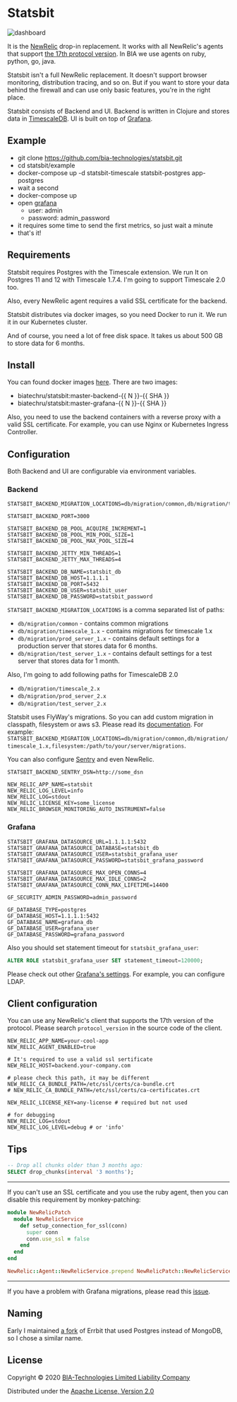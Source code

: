 # Statsbit

![dashboard](doc/dashboard.png)

It is the [NewRelic](https://newrelic.com) drop-in replacement.
It works with all NewRelic's agents that support
[the 17th protocol version](https://github.com/newrelic/newrelic-ruby-agent/search?q=PROTOCOL_VERSION).
In BIA we use agents on ruby, python, go, java.

Statsbit isn't a full NewRelic replacement. It doesn't support browser monitoring, distribution tracing, and so on.
But if you want to store your data behind the firewall and can use only basic features, you're in the right place.

Statsbit consists of Backend and UI.
Backend is written in Clojure and stores data in [TimescaleDB](https://www.timescale.com).
UI is built on top of [Grafana](https://grafana.com).

## Example

+  git clone https://github.com/bia-technologies/statsbit.git
+ cd statsbit/example
+ docker-compose up -d statsbit-timescale statsbit-postgres app-postgres
+ wait a second
+ docker-compose up
+ open [grafana](http://localhost:8080/d/yihqdWZWk/web?orgId=1&var-app_id=1&refresh=5s)
   + user: admin
   + password: admin_password
+ it requires some time to send the first metrics, so just wait a minute
+ that's it!

## Requirements

Statsbit requires Postgres with the Timescale extension.
We run It on Postgres 11 and 12 with Timescale 1.7.4.
I'm going to support Timescale 2.0 too.

Also, every NewRelic agent requires a valid SSL certificate for the backend.

Statsbit distributes via docker images, so you need Docker to run it. We run it in our Kubernetes cluster.

And of course, you need a lot of free disk space. It takes us about 500 GB to store data for 6 months.

## Install

You can found docker images [here](https://hub.docker.com/r/biatechru/statsbit/tags?page=1&ordering=last_updated).
There are two images:

+ biatechru/statsbit:master-backend-{{ N }}-{{ SHA }}
+ biatechru/statsbit:master-grafana-{{ N }}-{{ SHA }}

Also, you need to use the backend containers with a reverse proxy with a valid SSL certificate. For example, you can use Nginx or Kubernetes Ingress Controller.

## Configuration

Both Backend and UI are configurable via environment variables.

### Backend

```
STATSBIT_BACKEND_MIGRATION_LOCATIONS=db/migration/common,db/migration/timescale_1.x,db/migration/prod_server_1.x

STATSBIT_BACKEND_PORT=3000

STATSBIT_BACKEND_DB_POOL_ACQUIRE_INCREMENT=1
STATSBIT_BACKEND_DB_POOL_MIN_POOL_SIZE=1
STATSBIT_BACKEND_DB_POOL_MAX_POOL_SIZE=4

STATSBIT_BACKEND_JETTY_MIN_THREADS=1
STATSBIT_BACKEND_JETTY_MAX_THREADS=4

STATSBIT_BACKEND_DB_NAME=statsbit_db
STATSBIT_BACKEND_DB_HOST=1.1.1.1
STATSBIT_BACKEND_DB_PORT=5432
STATSBIT_BACKEND_DB_USER=statsbit_user
STATSBIT_BACKEND_DB_PASSWORD=statsbit_password
```

`STATSBIT_BACKEND_MIGRATION_LOCATIONS` is a comma separated list of paths:

+ `db/migration/common` - contains common migrations
+ `db/migration/timescale_1.x` - contains migrations for timescale 1.x
+ `db/migration/prod_server_1.x` - contains default settings for a production server that stores data for 6 months.
+ `db/migration/test_server_1.x` - contains default settings for a test server that stores data for 1 month.

Also, I'm going to add following paths for TimescaleDB 2.0

+ `db/migration/timescale_2.x`
+ `db/migration/prod_server_2.x`
+ `db/migration/test_server_2.x`

Statsbit uses FlyWay's migrations. So you can add custom migration in classpath, filesystem or aws s3.
Please read its [documentation](https://flywaydb.org/documentation/configuration/parameters/locations).
For example:
`STATSBIT_BACKEND_MIGRATION_LOCATIONS=db/migration/common,db/migration/timescale_1.x,filesystem:/path/to/your/server/migrations`.

You can also configure [Sentry](https://sentry.io/) and even NewRelic.

```
STATSBIT_BACKEND_SENTRY_DSN=http://some_dsn

NEW_RELIC_APP_NAME=statsbit
NEW_RELIC_LOG_LEVEL=info
NEW_RELIC_LOG=stdout
NEW_RELIC_LICENSE_KEY=some_license
NEW_RELIC_BROWSER_MONITORING_AUTO_INSTRUMENT=false
```

### Grafana

```
STATSBIT_GRAFANA_DATASOURCE_URL=1.1.1.1:5432
STATSBIT_GRAFANA_DATASOURCE_DATABASE=statsbit_db
STATSBIT_GRAFANA_DATASOURCE_USER=statsbit_grafana_user
STATSBIT_GRAFANA_DATASOURCE_PASSWORD=statsbit_grafana_password

STATSBIT_GRAFANA_DATASOURCE_MAX_OPEN_CONNS=4
STATSBIT_GRAFANA_DATASOURCE_MAX_IDLE_CONNS=2
STATSBIT_GRAFANA_DATASOURCE_CONN_MAX_LIFETIME=14400

GF_SECURITY_ADMIN_PASSWORD=admin_password

GF_DATABASE_TYPE=postgres
GF_DATABASE_HOST=1.1.1.1:5432
GF_DATABASE_NAME=grafana_db
GF_DATABASE_USER=grafana_user
GF_DATABASE_PASSWORD=grafana_password
```

Also you should set statement timeout for `statsbit_grafana_user`:

```sql
ALTER ROLE statsbit_grafana_user SET statement_timeout=120000;
```

Please check out other [Grafana's settings](https://grafana.com/docs/grafana/latest/administration/configuration/). For example, you can configure LDAP.

## Client configuration

You can use any NewRelic's client that supports the 17th version of the protocol.
Please search `protocol_version` in the source code of the client.

```
NEW_RELIC_APP_NAME=your-cool-app
NEW_RELIC_AGENT_ENABLED=true

# It's required to use a valid ssl sertificate
NEW_RELIC_HOST=backend.your-company.com

# please check this path, it may be different
NEW_RELIC_CA_BUNDLE_PATH=/etc/ssl/certs/ca-bundle.crt
# NEW_RELIC_CA_BUNDLE_PATH=/etc/ssl/certs/ca-certificates.crt

NEW_RELIC_LICENSE_KEY=any-license # required but not used

# for debugging
NEW_RELIC_LOG=stdout
NEW_RELIC_LOG_LEVEL=debug # or 'info'
```

## Tips

```sql
-- Drop all chunks older than 3 months ago:
SELECT drop_chunks(interval '3 months');
```

***

If you can't use an SSL certificate and you use the ruby agent, then you can disable this requirement by monkey-patching:

```ruby
module NewRelicPatch
  module NewRelicService
    def setup_connection_for_ssl(conn)
      super conn
      conn.use_ssl = false
    end
  end
end

NewRelic::Agent::NewRelicService.prepend NewRelicPatch::NewRelicService
```

***

If you have a problem with Grafana migrations, please read this [issue](https://github.com/grafana/grafana/issues/17771#issuecomment-510407530).


## Naming

Early I maintained [a fork](https://github.com/Undev/errbit) of Errbit
that used Postgres instead of MongoDB, so I chose a similar name.

## License

Copyright © 2020 [BIA-Technologies Limited Liability Company](http://bia-tech.ru/)

Distributed under the [Apache License, Version 2.0](http://www.apache.org/licenses/LICENSE-2.0.html)
